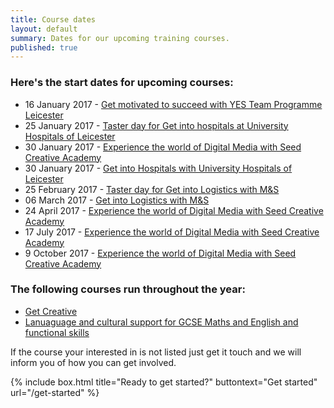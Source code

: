 ```yaml
---
title: Course dates
layout: default
summary: Dates for our upcoming training courses.
published: true
---
```


### Here's the start dates for upcoming courses:

- 16 January 2017 - [Get motivated to succeed with YES Team Programme Leicester](/what-you-can-do/get-motivated-to-succeed)
- 25 January 2017 - [Taster day for Get into hospitals at University Hospitals of Leicester](/what-you-can-do/get-hands-on-experience-and-access-to-jobs)
- 30 January 2017 - [Experience the world of Digital Media with Seed Creative Academy](http://www.yesproject.org/what-you-can-do/experience-the-world-of-digital-media/)
- 30 January 2017 - [Get into Hospitals with University Hospitals of Leicester](/what-you-can-do/get-hands-on-experience-and-access-to-jobs)
- 25 February 2017 - [Taster day for Get into Logistics with M&S](/what-you-can-do/get-hands-on-experience-and-access-to-jobs)
- 06 March 2017 - [Get into Logistics with M&S](/what-you-can-do/get-hands-on-experience-and-access-to-jobs)
- 24 April 2017 - [Experience the world of Digital Media with Seed Creative Academy](http://www.yesproject.org/what-you-can-do/experience-the-world-of-digital-media/)
- 17 July 2017 - [Experience the world of Digital Media with Seed Creative Academy](http://www.yesproject.org/what-you-can-do/experience-the-world-of-digital-media/)
- 9 October 2017 - [Experience the world of Digital Media with Seed Creative Academy](http://www.yesproject.org/what-you-can-do/experience-the-world-of-digital-media/)

### The following courses run throughout the year:

- [Get Creative](/what-you-can-do/get-creative)
- [Lanuaguage and cultural support for GCSE Maths and English and functional skills](/what-you-can-do/yes-specialised-support-services)


If the course your interested in is not listed just get it touch and we will inform you of how you can get involved.

{% include box.html title="Ready to get started?" buttontext="Get started" url="/get-started" %}
